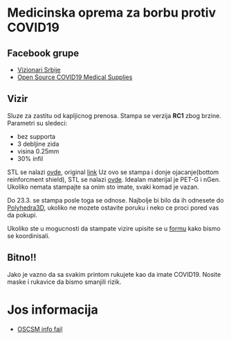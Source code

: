 # Medicinska oprema za borbu protiv COVID19

## Facebook grupe
- [Vizionari Srbije](https://www.facebook.com/groups/vizionarisrbije/)
- [Open Source COVID19 Medical Supplies](https://www.facebook.com/groups/opensourcecovid19medicalsupplies/)

## Vizir
Sluze za zastitu od kapljicnog prenosa.
Stampa se verzija **RC1** zbog brzine.
Parametri su sledeci: 
- bez supporta
- 3 debljine zida
- visina 0.25mm
- 30% infil
    
STL se nalazi [ovde](stl/covid19_shield_r1.stl), original [link](https://www.prusaprinters.org/prints/25857-protective-face-shield-rc1)
Uz ovo se stampa i donje ojacanje(bottom reinforcment shield), STL se nalazi [ovde](stl/bottom_reinforcment.stl).
Idealan materijal je PET-G i nGen. Ukoliko nemata stampajte sa onim sto imate, svaki komad je vazan.

Do 23.3. se stampa posle toga se odnose. Najbolje bi bilo da ih odnesete do [Polyhedra3D](https://www.facebookcorewwwi.onion/Polyhedra3D/), ukoliko ne mozete ostavite poruku i neko ce proci pored vas da pokupi. 

Ukoliko ste u mogucnosti da stampate vizire upisite se u [formu](https://docs.google.com/spreadsheets/d/1VxwINp7NF38Wc5L-pB2BIxQWevgY9JeXTX2PM7GfEyI/edit?fbclid=IwAR0MDzvZLLlS3TORFw27gZIP20bPJDRNLHHr9Y27kbsb7RPKj7i-E98v_iY) kako bismo se koordinisali.

## Bitno!!

Jako je vazno da sa svakim printom rukujete kao da imate COVID19. Nosite maske i rukavice da bismo smanjili rizik.

# Jos informacija

- [OSCSM info fajl](https://docs.google.com/document/d/1-71FJTmI1Q1kjSDLP0EegMERjg_0kk_7UfaRE4r66Mg/mobilebasic)
